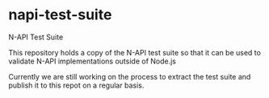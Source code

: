 # napi-test-suite
N-API Test Suite

This repository holds a copy of the N-API test suite so that it can be used to validate N-API
implementations outside of Node.js

Currently we are still working on the process to extract the test suite and publish it to this
repot on a regular basis.
